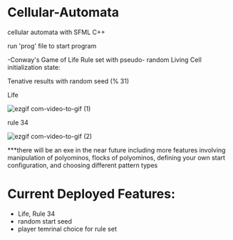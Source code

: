 # Cellular-Automata

cellular automata with SFML C++

run 'prog' file to start program


-Conway's Game of Life Rule set with pseudo- random Living Cell initialization state:

Tenative results with random seed (% 31)

Life 

![ezgif com-video-to-gif (1)](https://user-images.githubusercontent.com/91278747/236764460-61a8cd77-8478-469a-bb7a-3e724a95b9d8.gif)

rule 34

![ezgif com-video-to-gif (2)](https://user-images.githubusercontent.com/91278747/236765313-bccc39ba-d858-4675-956c-8780fdf75251.gif)



***there will be an exe in the near future including more features involving manipulation of polyominos, flocks of polyominos, defining your own start configuration, and choosing different pattern types

# Current Deployed Features:
- Life, Rule 34
- random start seed
- player temrinal choice for rule set
